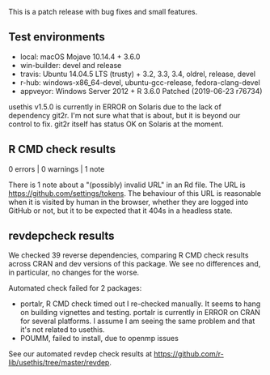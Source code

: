 This is a patch release with bug fixes and small features.

## Test environments

* local: macOS Mojave 10.14.4 + 3.6.0
* win-builder: devel and release
* travis: Ubuntu 14.04.5 LTS (trusty) + 3.2, 3.3, 3.4, oldrel, release, devel
* r-hub: windows-x86_64-devel, ubuntu-gcc-release, fedora-clang-devel
* appveyor: Windows Server 2012 + R 3.6.0 Patched (2019-06-23 r76734)

usethis v1.5.0 is currently in ERROR on Solaris due to the lack of dependency git2r. I'm not sure what that is about, but it is beyond our control to fix. git2r itself has status OK on Solaris at the moment.

## R CMD check results

0 errors | 0 warnings | 1 note

There is 1 note about a "(possibly) invalid URL" in an Rd file. The URL is https://github.com/settings/tokens. The behaviour of this URL is reasonable when it is visited by human in the browser, whether they are logged into GitHub or not, but it to be expected that it 404s in a headless state.

## revdepcheck results

We checked 39 reverse dependencies, comparing R CMD check results across CRAN and dev versions of this package. We see no differences and, in particular, no changes for the worse.

Automated check failed for 2 packages:
  - portalr, R CMD check timed out
    I re-checked manually. It seems to hang on building vignettes and testing.
    portalr is currently in ERROR on CRAN for several platforms.
    I assume I am seeing the same problem and that it's not related to usethis.
  - POUMM, failed to install, due to openmp issues

See our automated revdep check results at <https://github.com/r-lib/usethis/tree/master/revdep>.
